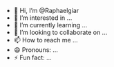 - 👋 Hi, I’m @Raphaelgiar
- 👀 I’m interested in ...
- 🌱 I’m currently learning ...
- 💞️ I’m looking to collaborate on ...
- 📫 How to reach me ...
- 😄 Pronouns: ...
- ⚡ Fun fact: ...

<!---
Raphaelgiar/Raphaelgiar is a ✨ special ✨ repository because its `README.md` (this file) appears on your GitHub profile.
You can click the Preview link to take a look at your changes.
--->
